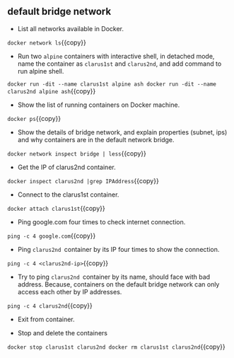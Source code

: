 ## default bridge network

- List all networks available in Docker.

`docker network ls`{{copy}}

- Run two `alpine` containers with interactive shell, in detached mode, name the container as `clarus1st` and `clarus2nd`, and add command to run alpine shell.

`docker run -dit --name clarus1st alpine ash
docker run -dit --name clarus2nd alpine ash`{{copy}}

- Show the list of running containers on Docker machine.

`docker ps`{{copy}}

- Show the details of bridge network, and explain properties (subnet, ips) and why containers are in the default network bridge.

`docker network inspect bridge | less`{{copy}}

- Get the IP of clarus2nd container.

`docker inspect clarus2nd |grep IPAddress`{{copy}}

- Connect to the clarus1st container.

`docker attach clarus1st`{{copy}}

- Ping google.com four times to check internet connection.

`ping -c 4 google.com`{{copy}}

- Ping `clarus2nd `container by its IP four times to show the connection.

`ping -c 4 <clarus2nd-ip>`{{copy}}


- Try to ping `clarus2nd `container by its name, should face with bad address. Because, containers on the default bridge network can only access each other by IP addresses. 

`ping -c 4 clarus2nd`{{copy}}

- Exit from container.

- Stop and delete the containers

`
docker stop clarus1st clarus2nd
docker rm clarus1st clarus2nd
`{{copy}}